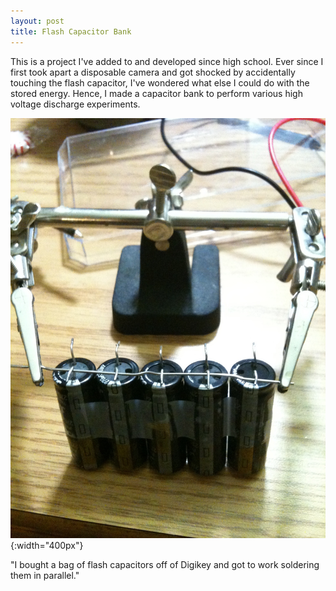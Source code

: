 ```yaml
---
layout: post
title: Flash Capacitor Bank
---
```


This is a project I've added to and developed since high school. Ever since I first took apart a disposable camera and got shocked by accidentally touching the flash capacitor, I've wondered what else I could do with the stored energy. Hence, I made a capacitor bank to perform various high voltage discharge experiments.

![img](/images/capacitor-bank-2.jpg){:width="400px"}

"I bought a bag of flash capacitors off of Digikey and got to work soldering them in parallel." 